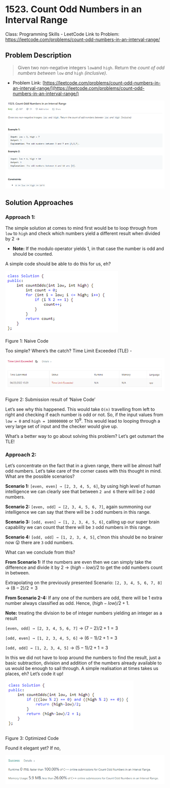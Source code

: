 # 1523. Count Odd Numbers in an Interval Range

Class: Programming Skills - LeetCode
Link to Problem: https://leetcode.com/problems/count-odd-numbers-in-an-interval-range/


## Problem Description

> Given two non-negative integers `low`and `high`. Return the *count of odd numbers between* `low` *and* `high` *(inclusive)*.
> 
- Problem Link: [https://leetcode.com/problems/count-odd-numbers-in-an-interval-range/](https://leetcode.com/problems/count-odd-numbers-in-an-interval-range/)

![Capture.PNG](https://github.com/shubhamsark/shubhamsark.github.io/blob/main/Capture.png?raw=true)

## Solution Approaches

### Approach 1:

The simple solution at comes to mind first would be to loop through from `low` to `high` and check which numbers yield a different result when divided by 2 → 

- **Note:** If the modulo operator yields 1, in that case the number is odd and should be counted.

A simple code should be able to do this for us, eh?

![Figure 1: Naive Code](https://github.com/shubhamsark/shubhamsark.github.io/blob/main/Untitled.png?raw=true)

Figure 1: Naive Code

Too simple? Where’s the catch? Time Limit Exceeded (TLE) -

![Figure 2: Submission result of ‘Naive Code’](https://github.com/shubhamsark/shubhamsark.github.io/blob/main/Untitled%201.png?raw=true)

Figure 2: Submission result of ‘Naive Code’

Let’s see why this happened. This would take `O(n)` travelling from left to right and checking if each number is odd or not. So, if the input values from `low = 0` and `high = 100000000` or $10^9$. This would lead to looping through a very large set of input and the checker would give up.

What’s a better way to go about solving this problem? Let’s get outsmart the TLE!

### Approach 2:

Let’s concentrate on the fact that in a given range, there will be almost half odd numbers. Let’s take care of the corner cases with this thought in mind. What are the possible scenarios?

**Scenario 1:** `[even, even] → [2, 3, 4, 5, 6]`, by using high level of human intelligence we can clearly see that between `2 and 6` there will be `2` odd numbers. 

**Scenario 2:** `[even, odd] → [2, 3, 4, 5, 6, 7]`, again summoning our intelligence we can say that there will be `3` odd numbers in this range.

**Scenario 3:** `[odd, even] → [1, 2, 3, 4, 5, 6]`, calling up our super brain capability we can count that there will be `3` odd numbers in this range.

**Scenario 4:** `[odd, odd] → [1, 2, 3, 4, 5]`, c’mon this should be no brainer now 😛 there are `3` odd numbers.

What can we conclude from this?

**From Scenario 1:** If the numbers are even then we can simply take the difference and divide it by 2 → $(high - low)/2$  to get the odd numbers count in between.

Extrapolating on the previously presented Scenario: `[2, 3, 4, 5, 6, 7, 8]` → $(8-2)/2 = 3$

**From Scenario 2-4:** If any one of the numbers are odd, there will be 1 extra number always classified as odd. Hence, $(high-low)/2 + 1$. 

**Note:** treating the division to be of integer numbers yielding an integer as a result

`[even, odd] → [2, 3, 4, 5, 6, 7]` → $(7-2)/2 + 1 = 3$

`[odd, even] → [1, 2, 3, 4, 5, 6]` → $(6-1)/2 + 1 = 3$

`[odd, odd] → [1, 2, 3, 4, 5]` → $(5-1)/2 + 1 = 3$

In this we did not have to loop around the numbers to find the result, just a basic subtraction, division and addition of the numbers already available to us would be enough to sail through. A simple realisation at times takes us places, eh? Let’s code it up!

![Figure 3: Optimized Code](https://github.com/shubhamsark/shubhamsark.github.io/blob/main/Untitled%202.png?raw=true)

Figure 3: Optimized Code

Found it elegant yet? If no, 

![Untitled](https://github.com/shubhamsark/shubhamsark.github.io/blob/main/Untitled%203.png?raw=true)
